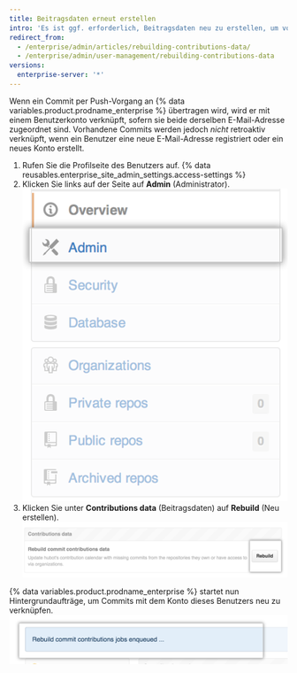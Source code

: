 ```yaml
---
title: Beitragsdaten erneut erstellen
intro: 'Es ist ggf. erforderlich, Beitragsdaten neu zu erstellen, um vorhandene Commits mit einem Benutzerkonto zu verknüpfen.'
redirect_from:
  - /enterprise/admin/articles/rebuilding-contributions-data/
  - /enterprise/admin/user-management/rebuilding-contributions-data
versions:
  enterprise-server: '*'
---
```


Wenn ein Commit per Push-Vorgang an {% data variables.product.prodname_enterprise %} übertragen wird, wird er mit einem Benutzerkonto verknüpft, sofern sie beide derselben E-Mail-Adresse zugeordnet sind. Vorhandene Commits werden jedoch *nicht* retroaktiv verknüpft, wenn ein Benutzer eine neue E-Mail-Adresse registriert oder ein neues Konto erstellt.

1. Rufen Sie die Profilseite des Benutzers auf.
{% data reusables.enterprise_site_admin_settings.access-settings %}
3. Klicken Sie links auf der Seite auf **Admin** (Administrator). ![Registerkarte „Admin“ (Administrator)](/assets/images/enterprise/site-admin-settings/admin-tab.png)
4. Klicken Sie unter **Contributions data** (Beitragsdaten) auf **Rebuild** (Neu erstellen). ![Schaltfläche „Rebuild“ (Neu erstellen)](/assets/images/enterprise/site-admin-settings/rebuild-button.png)

{% data variables.product.prodname_enterprise %} startet nun Hintergrundaufträge, um Commits mit dem Konto dieses Benutzers neu zu verknüpfen. ![In die Warteschlange versetzte Neuerstellungsaufträge](/assets/images/enterprise/site-admin-settings/rebuild-jobs.png)
